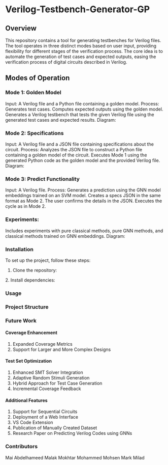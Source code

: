# Verilog-Testbench-Generator-GP

## Overview
This repository contains a tool for generating testbenches for Verilog files. The tool operates in three distinct modes based on user input, providing flexibility for different stages of the verification process. The core idea is to automate the generation of test cases and expected outputs, easing the verification process of digital circuits described in Verilog.

## Modes of Operation
### Mode 1: Golden Model
Input: A Verilog file and a Python file containing a golden model.
Process:
  Generates test cases.
  Computes expected outputs using the golden model.
  Generates a Verilog testbench that tests the given Verilog file using the generated test cases and expected results.
Diagram:
 <!-- Update with correct path to the image -->

### Mode 2: Specifications
Input: A Verilog file and a JSON file containing specifications about the circuit.
Process:
Analyzes the JSON file to construct a Python file containing a golden model of the circuit.
Executes Mode 1 using the generated Python code as the golden model and the provided Verilog file.
Diagram:
 <!-- Update with correct path to the image -->

### Mode 3: Predict Functionality
Input: A Verilog file.
Process:
Generates a prediction using the GNN model embeddings trained on an SVM model.
Creates a specs JSON in the same format as Mode 2.
The user confirms the details in the JSON.
Executes the cycle as in Mode 2.

### Experiments:
Includes experiments with pure classical methods, pure GNN methods, and classical methods trained on GNN embeddings.
Diagram:
 <!-- Update with correct path to the image -->


### Installation
To set up the project, follow these steps:

1. Clone the repository:
<insert code snippet>
2. Install dependencies:
<insert code snippet>

### Usage

### Project Structure

### Future Work
#### Coverage Enhancement
1. Expanded Coverage Metrics
2. Support for Larger and More Complex Designs

#### Test Set Optimization
1. Enhanced SMT Solver Integration
2. Adaptive Random Stimuli Generation
3. Hybrid Approach for Test Case Generation
4. Incremental Coverage Feedback

#### Additional Features
1. Support for Sequential Circuits
2. Deployment of a Web Interface
3. VS Code Extension
4. Publication of Manually Created Dataset
5. Research Paper on Predicting Verilog Codes using GNNs

### Contributors
Mai Abdelhameed
Malak Mokhtar
Mohammed Mohsen
Mark Milad
